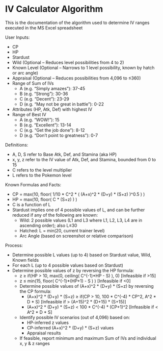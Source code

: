 # IV Calculator Algorithm
This is the documentation of the algorithm used to determine IV ranges executed in the MS Excel spreadsheet

User Inputs:
*	CP
*	HP
*	Stardust
*	Wild (Optional – Reduces level possibilities from 4 to 2)
*	Known Level (Optional – Narrows to 1 level possibility, known by hatch or arc angle)
*	Appraisal (Optional – Reduces possibilities from 4,096 to ≤360)
  *	Range of Sum of IVs
    *	A (e.g. “Simply amazes”): 37-45
    *	B (e.g. “Strong”): 30-36
    *	C (e.g. “Decent”): 23-29
    *	D (e.g. “May not be great in battle”): 0-22
  *	Attributes (HP, Atk, Def) with highest IV
  *	Range of Best IV
    *	A (e.g. “WOW!”): 15
    *	B (e.g. “Excellent”): 13-14
    *	C (e.g. “Get the job done”): 8-12
	  * D (e.g. “Don’t point to greatness”): 0-7

Definitions:
* A, D, S refer to Base Atk, Def, and Stamina (aka HP)
* x, y, z refer to the IV value of Atk, Def, and Stamina, bounded from 0 to 15
* C refers to the level multiplier
* L refers to the Pokemon level

Known Formulas and Facts:
*	CP = max(10, floor( 1/10 * C^2 * ( (A+x)^2 * (D+y) * (S+z) )^0.5 ) )
*	HP = max(10, floor( C * (S+z) ) )
*	C is a function of L
* Stardust implies one of 4 possible values of L, and can be further reduced if any of the following are known:
  *	Wild: 2 possible values (L1 and L3 where L1, L2, L3, L4 are in ascending order); also L≤30
  *	Hatched: L = min(20, current trainer level)
  *	Arc Angle (based on screenshot or relative comparison)

Process:
*	Determine possible L values (up to 4) based on Stardust value, Wild, Known fields
*	For each L (up to 4 possible values based on Stardust)
  *	Determine possible values of z by reversing the HP formula:
	  * z ≥ if(HP > 10, max(0, ceiling( C^(-1)*HP - S) ), 0) [Infeasible if >15]
	  * z ≤ min(15, floor( C^(-1)*(HP+1) - S ) ) [Infeasible if <0]
	* Determine possible values of (A+x)^2 * (D+y) * (S+z) by reversing the CP formula:
	  * (A+x)^2 * (D+y) * (S+z) ≥ if(CP > 10, 100 * C^(-4) * CP^2, A^2 * D * S)	[Infeasible if > (A+15)^2 * (D+15) * (S+15)]
	  * (A+x)^2 * (D+y) * (S+z) < 100 * C^(-4) * (CP+1)^2 [Infeasible if < A^2 * D * S]
	* Identify possible IV scenarios (out of 4,096) based on:
	  * HP-inferred z values
	  * CP-inferred (A+x)^2 * (D+y) * (S+z) values
	  * Appraisal results
	* If feasible, report minimum and maximum Sum of IVs and individual x, y & z ranges
